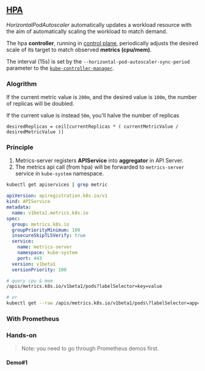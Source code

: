 ## [HPA](https://kubernetes.io/docs/tasks/run-application/horizontal-pod-autoscale/)

*HorizontalPodAutoscaler* automatically updates a workload resource with the aim of automatically scaling the workload to match demand.

The hpa **controller**, running in [control plane](https://kubernetes.io/docs/reference/glossary/?all=true#term-control-plane), periodically adjusts the desired scale of its target to match observed **metrics (cpu/mem)**.

The interval (15s) is set by the `--horizontal-pod-autoscaler-sync-period` parameter to the [`kube-controller-manager`](https://kubernetes.io/docs/reference/command-line-tools-reference/kube-controller-manager/).

### Alogrithm

If the current metric value is `200m`, and the desired value is `100m`, the number of replicas will be doubled.

If the current value is instead `50m`, you'll halve the number of replicas

```
desiredReplicas = ceil[currentReplicas * ( currentMetricValue / desiredMetricValue )]
```

### Principle

1. Metrics-server registers **APIService** into **aggregator** in API Server.
2. The metrics api call (from hpa) will be forwarded to `metrics-server` service in `kube-system` namespace.

```bash
kubectl get apiservices | grep metric
```

```yaml
apiVersion: apiregistration.k8s.io/v1
kind: APIService
metadata:
  name: v1beta1.metrics.k8s.io
spec:
  group: metrics.k8s.io
  groupPriorityMinimum: 100
  insecureSkipTLSVerify: true
  service:
    name: metrics-server
    namespace: kube-system
    port: 443
  version: v1beta1
  versionPriority: 100
```

```bash
# query cpu & mem
/apis/metrics.k8s.io/v1beta1/pods?labelSelector=key=value

# or
kubectl get --raw /apis/metrics.k8s.io/v1beta1/pods\?labelSelector=app=key=value | jq
```

### With Prometheus



### Hands-on

> Note: you need to go through Prometheus demos first.

#### Demo#1

